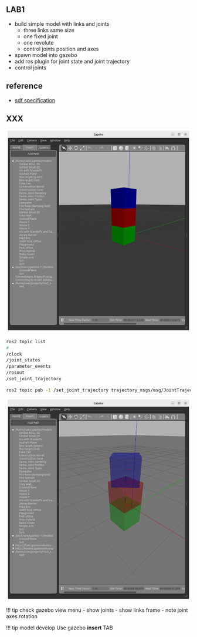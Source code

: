 
## LAB1
- build simple model with links and joints
  - three links same size 
  - one fixed joint
  - one revolute
  - control joints position and axes
- spawn model into gazebo
- add ros plugin for joint state and joint trajectory
- control joints

## reference
- [sdf specification](http://sdformat.org/spec)

## XXX

![](images/gazebo_with_model_lab1.png)

```bash
ros2 topic list
#
/clock
/joint_states
/parameter_events
/rosout
/set_joint_trajectory
```

```bash title="set_joint_trajectory"
ros2 topic pub -1 /set_joint_trajectory trajectory_msgs/msg/JointTrajectory '{header: {frame_id: world}, joint_names: [joint_child_fixed], points: [  {positions: {0.8}} ]}' 
```

![](images/gazebo_with_mode_after_trajectory.png)

!!! tip check gazebo view menu
    - show joints
    - show links frame
    - note joint axes rotation

!!! tip model develop
    Use gazebo **insert** TAB
     